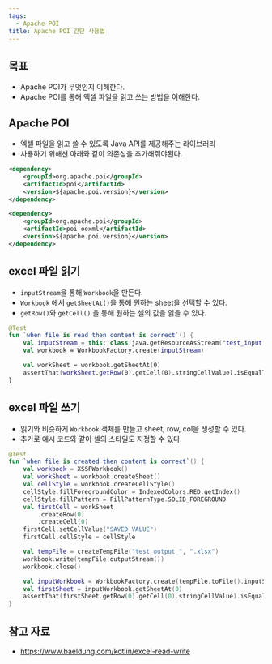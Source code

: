 ```yaml
---
tags:
  - Apache-POI
title: Apache POI 간단 사용법
---
```



## 목표

- Apache POI가 무엇인지 이해한다.
- Apache POI를 통해 엑셀 파일을 읽고 쓰는 방법을 이해한다.

## Apache POI

- 엑셀 파일을 읽고 쓸 수 있도록 Java API를 제공해주는 라이브러리
- 사용하기 위해선 아래와 같이 의존성을 추가해줘야된다.

```xml
<dependency>
    <groupId>org.apache.poi</groupId>
    <artifactId>poi</artifactId>
    <version>${apache.poi.version}</version>
</dependency>

<dependency>
    <groupId>org.apache.poi</groupId>
    <artifactId>poi-ooxml</artifactId>
    <version>${apache.poi.version}</version>
</dependency>
```

## excel 파일 읽기

- `inputStream`을 통해 `Workbook`을 만든다.
- `Workbook` 에서 `getSheetAt()`을 통해 원하는 sheet을 선택할 수 있다.
- `getRow()`와 `getCell()` 을 통해 원하는 셀의 값을 읽을 수 있다.

```kotlin
@Test
fun `when file is read then content is correct`() {
    val inputStream = this::class.java.getResourceAsStream("test_input.xlsx")
    val workbook = WorkbookFactory.create(inputStream)

    val workSheet = workbook.getSheetAt(0)
    assertThat(workSheet.getRow(0).getCell(0).stringCellValue).isEqualTo("TEST VALUE")
}
```

## excel 파일 쓰기

- 읽기와 비슷하게 `Workbook` 객체를 만들고 sheet, row, col을 생성할 수 있다.
- 추가로 예시 코드와 같이 셀의 스타일도 지정할 수 있다.

```kotlin
@Test
fun `when file is created then content is correct`() {
    val workbook = XSSFWorkbook()
    val workSheet = workbook.createSheet()
    val cellStyle = workbook.createCellStyle()
    cellStyle.fillForegroundColor = IndexedColors.RED.getIndex()
    cellStyle.fillPattern = FillPatternType.SOLID_FOREGROUND
    val firstCell = workSheet
        .createRow(0)
        .createCell(0)
    firstCell.setCellValue("SAVED VALUE")
    firstCell.cellStyle = cellStyle

    val tempFile = createTempFile("test_output_", ".xlsx")
    workbook.write(tempFile.outputStream())
    workbook.close()

    val inputWorkbook = WorkbookFactory.create(tempFile.toFile().inputStream())
    val firstSheet = inputWorkbook.getSheetAt(0)
    assertThat(firstSheet.getRow(0).getCell(0).stringCellValue).isEqualTo("SAVED VALUE")
}
```

## 참고 자료

- https://www.baeldung.com/kotlin/excel-read-write
